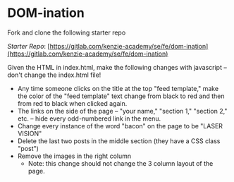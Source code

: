 # DOM-ination

Fork and clone the following starter repo

*Starter Repo*: [https://gitlab.com/kenzie-academy/se/fe/dom-ination](https://gitlab.com/kenzie-academy/se/fe/dom-ination)

Given the HTML in index.html, make the following changes with javascript – don't change the index.html file!

- Any time someone clicks on the title at the top "feed template,"
  make the color of the "feed template" text change from black to red
  and then from red to black when clicked again.
- The links on the side of the page – "your name," "section 1," "section 2," etc. –
  hide every odd-numbered link in the menu.
- Change every instance of the word "bacon" on the page to be "LASER VISION"
- Delete the last two posts in the middle section (they have a CSS class "post")
- Remove the images in the right column
  - Note: this change should not change the 3 column layout of the page.

